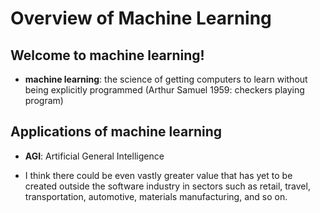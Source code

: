 # Overview of Machine Learning

## Welcome to machine learning!

- **machine learning**: the science of getting computers to learn without being explicitly programmed (Arthur Samuel 1959: checkers playing program)

## Applications of machine learning

- **AGI**: Artificial General Intelligence

- I think there could be even vastly greater value that has yet to be created outside the software industry in sectors such as retail, travel, transportation, automotive, materials manufacturing, and so on.
